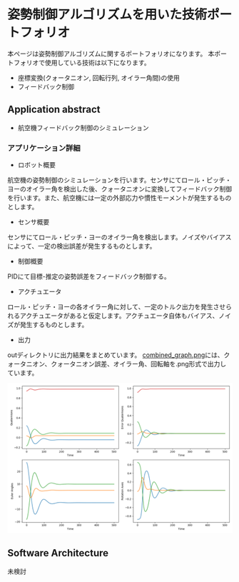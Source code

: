 # 姿勢制御アルゴリズムを用いた技術ポートフォリオ
本ページは姿勢制御アルゴリズムに関するポートフォリオになります。
本ポートフォリオで使用している技術は以下になります。

* 座標変換(クォータニオン, 回転行列, オイラー角間)の使用
* フィードバック制御

## Application abstract
* 航空機フィードバック制御のシミュレーション

### アプリケーション詳細
* ロボット概要

航空機の姿勢制御のシミュレーションを行います。センサにてロール・ピッチ・ヨーのオイラー角を検出した後、クォータニオンに変換してフィードバック制御を行います。また、航空機には一定の外部応力や慣性モーメントが発生するものとします。

* センサ概要

センサにてロール・ピッチ・ヨーのオイラー角を検出します。ノイズやバイアスによって、一定の検出誤差が発生するものとします。

* 制御概要

PIDにて目標-推定の姿勢誤差をフィードバック制御する。

* アクチュエータ

ロール・ピッチ・ヨーの各オイラー角に対して、一定のトルク出力を発生させられるアクチュエータがあると仮定します。アクチュエータ自体もバイアス、ノイズが発生するものとします。

* 出力

outディレクトリに出力結果をまとめています。
[combined_graph.png](out/combined_graph.png)には、クォータニオン、クォータニオン誤差、オイラー角、回転軸を.png形式で出力しています。

![](out/combined_graph.png)

## Software Architecture

未検討